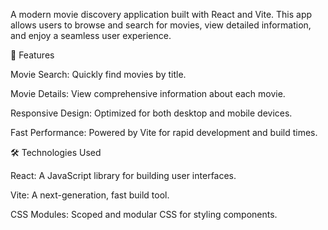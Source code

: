 A modern movie discovery application built with React and Vite. This app allows users to browse and search for movies, view detailed information, and enjoy a seamless user experience.

🚀 Features

Movie Search: Quickly find movies by title.

Movie Details: View comprehensive information about each movie.

Responsive Design: Optimized for both desktop and mobile devices.

Fast Performance: Powered by Vite for rapid development and build times.

🛠️ Technologies Used

React: A JavaScript library for building user interfaces.

Vite: A next-generation, fast build tool.

CSS Modules: Scoped and modular CSS for styling components.
